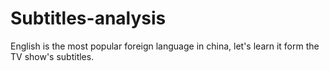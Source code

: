 Subtitles-analysis
==================

English is the most popular foreign language in china, let's learn it form the TV show's subtitles.
